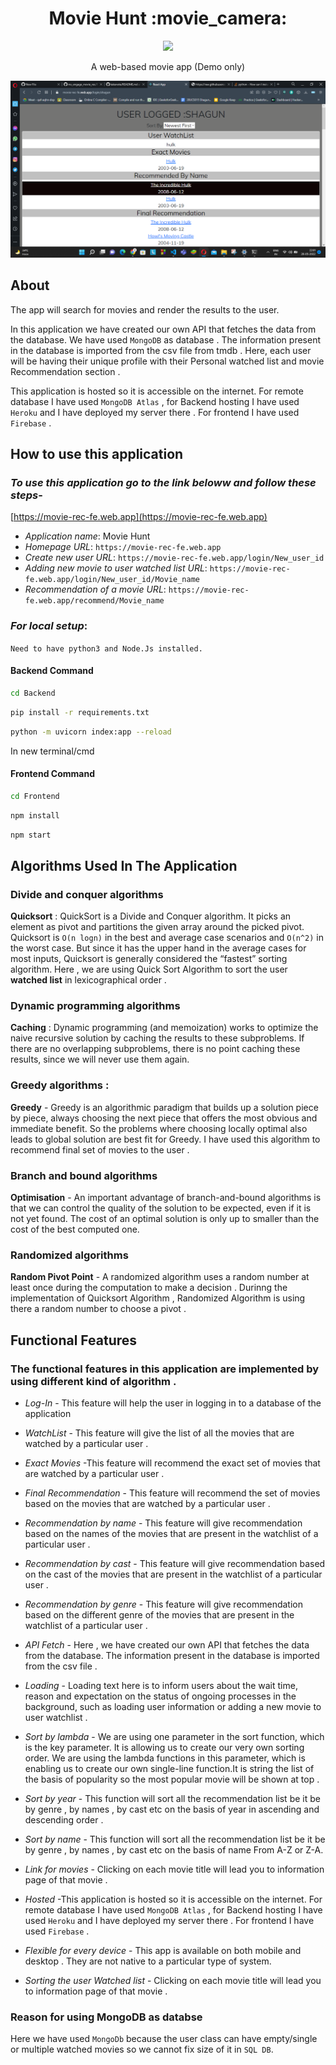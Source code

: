 <h1 align="center">Movie Hunt	:movie_camera: </h1>

<p align="center">
<img src="https://media4.giphy.com/media/7zMsa4CDcXY7PEDNGN/giphy.gif">

</p>
<p align="center">A web-based movie app (Demo only)</p>
 <p align="center">
<img src="./images/Screenshot%20(763).png"width="800">

</p>

## About

The app will search for movies and render the results to the user. <br/>

In this application we have created our own API that fetches the data from the database. We have used `MongoDB` as database . The information present in the database is imported from the csv file from tmdb . Here, each user will be having their unique profile with their Personal watched list and movie Recommendation section . <br/>

This application is hosted so it is accessible on the internet. For remote database I have used `MongoDB Atlas` , for Backend hosting I have used `Heroku` and I have deployed my server there . For frontend I have used `Firebase` .

## How to use this application

### _To use this application go to the link beloww and follow these steps_-

[https://movie-rec-fe.web.app](https://movie-rec-fe.web.app)

- _Application name_: Movie Hunt
- _Homepage URL_: `https://movie-rec-fe.web.app`
- _Create new user URL_: `https://movie-rec-fe.web.app/login/New_user_id`
- _Adding new movie to user watched list URL_: `https://movie-rec-fe.web.app/login/New_user_id/Movie_name`
- _Recommendation of a movie URL_: `https://movie-rec-fe.web.app/recommend/Movie_name `

### _For local setup_:

`Need to have python3 and Node.Js installed.`

#### Backend Command

```bash
cd Backend
```

```bash
pip install -r requirements.txt
```

```bash
python -m uvicorn index:app --reload
```

In new terminal/cmd

#### Frontend Command

```bash
cd Frontend
```

```bash
npm install
```

```bash
npm start
```

## Algorithms Used In The Application

### Divide and conquer algorithms

**Quicksort** :
QuickSort is a Divide and Conquer algorithm. It picks an element as pivot and partitions the given array around the picked pivot. Quicksort is `O(n logn)` in the best and average case scenarios and `O(n^2)` in the worst case. But since it has the upper hand in the average cases for most inputs, Quicksort is generally considered the “fastest” sorting algorithm. Here , we are using Quick Sort Algorithm to sort the user **watched list** in lexicographical order .

### Dynamic programming algorithms

**Caching** :
Dynamic programming (and memoization) works to optimize the naive recursive solution by caching the results to these subproblems. If there are no overlapping subproblems, there is no point caching these results, since we will never use them again.

### Greedy algorithms :

**Greedy** -
Greedy is an algorithmic paradigm that builds up a solution piece by piece, always choosing the next piece that offers the most obvious and immediate benefit. So the problems where choosing locally optimal also leads to global solution are best fit for Greedy. I have used this algorithm to recommend final set of movies to the user .

### Branch and bound algorithms

**Optimisation** -
An important advantage of branch-and-bound algorithms is that we can control the quality of the solution to be expected, even if it is not yet found. The cost of an optimal solution is only up to smaller than the cost of the best computed one.

### Randomized algorithms

**Random Pivot Point** -
A randomized algorithm uses a random number at least once during the computation to make a decision . Durinng the implementation of Quicksort Algorithm , Randomized Algorithm is using there a random number to choose a pivot .

## Functional Features

### The functional features in this application are implemented by using different kind of algorithm .

- _Log-In_ - This feature will help the user in logging in to a database of the application
- _WatchList_ - This feature will give the list of all the movies that are watched by a particular user .
- _Exact Movies_ -This feature will recommend the exact set of movies that are watched by a particular user .

- _Final Recommendation_ - This feature will recommend the set of movies based on the movies that are watched by a particular user .

- _Recommendation by name_ - This feature will give recommendation based on the names of the movies that are present in the watchlist of a particular user .
- _Recommendation by cast_ - This feature will give recommendation based on the cast of the movies that are present in the watchlist of a particular user .

- _Recommendation by genre_ - This feature will give recommendation based on the different genre of the movies that are present in the watchlist of a particular user .

- _API Fetch_ - Here , we have created our own API that fetches the data from the database. The information present in the database is imported from the csv file .
- _Loading_ - Loading text here is to inform users about the wait time, reason and expectation on the status of ongoing processes in the background, such as loading user information or adding a new movie to user watchlist .
- _Sort by lambda_ - We are using one parameter in the sort function, which is the key parameter. It is allowing us to create our very own sorting order. We are using the lambda functions in this parameter, which is enabling us to create our own single-line function.It is string the list of the basis of popularity so the most popular movie will be shown at top .

- _Sort by year_ - This function will sort all the recommendation list be it be by genre , by names , by cast etc on the basis of year in ascending and descending order .

- _Sort by name_ - This function will sort all the recommendation list be it be by genre , by names , by cast etc on the basis of name From A-Z or Z-A.
- _Link for movies_ - Clicking on each movie title will lead you to information page of that movie .
- _Hosted_ -This application is hosted so it is accessible on the internet. For remote database I have used `MongoDB Atlas` , for Backend hosting I have used `Heroku` and I have deployed my server there . For frontend I have used `Firebase` .
- _Flexible for every device_ - This app is available on both mobile and desktop . They are not native to a particular type of system.
- _Sorting the user Watched list_ - Clicking on each movie title will lead you to information page of that movie .

### Reason for using MongoDB as databse

Here we have used `MongoDb` because the user class can have empty/single or multiple watched movies so we cannot fix size of it in `SQL DB`.
